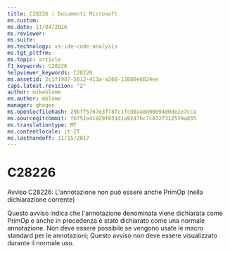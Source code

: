 ```yaml
---
title: C28226 | Documenti Microsoft
ms.custom: 
ms.date: 11/04/2016
ms.reviewer: 
ms.suite: 
ms.technology: vs-ide-code-analysis
ms.tgt_pltfrm: 
ms.topic: article
f1_keywords: C28226
helpviewer_keywords: C28226
ms.assetid: 2c1f1987-5012-413a-a268-12880e6024ee
caps.latest.revision: "2"
author: mikeblome
ms.author: mblome
manager: ghogen
ms.openlocfilehash: 29bff5767e3f78fc1fcd8aa8d00094d0de2e7cca
ms.sourcegitcommit: fb751e41929f031d1a9247bc7c8727312539ad35
ms.translationtype: MT
ms.contentlocale: it-IT
ms.lasthandoff: 11/15/2017
---
```

# <a name="c28226"></a>C28226
Avviso C28226: L'annotazione non può essere anche PrimOp (nella dichiarazione corrente)  
  
 Questo avviso indica che l'annotazione denominata viene dichiarata come PrimOp e anche in precedenza è stato dichiarato come una normale annotazione. Non deve essere possibile se vengono usate le macro standard per le annotazioni; Questo avviso non deve essere visualizzato durante il normale uso.